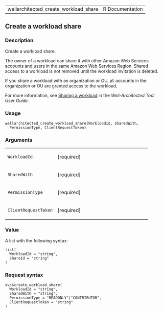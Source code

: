 <table style="width: 100%;">
<tbody>
<tr class="odd">
<td>wellarchitected_create_workload_share</td>
<td style="text-align: right;">R Documentation</td>
</tr>
</tbody>
</table>

## Create a workload share

### Description

Create a workload share.

The owner of a workload can share it with other Amazon Web Services
accounts and users in the same Amazon Web Services Region. Shared access
to a workload is not removed until the workload invitation is deleted.

If you share a workload with an organization or OU, all accounts in the
organization or OU are granted access to the workload.

For more information, see [Sharing a
workload](https://docs.aws.amazon.com/wellarchitected/latest/userguide/workloads-sharing.html)
in the *Well-Architected Tool User Guide*.

### Usage

    wellarchitected_create_workload_share(WorkloadId, SharedWith,
      PermissionType, ClientRequestToken)

### Arguments

<table>
<colgroup>
<col style="width: 35%" />
<col style="width: 65%" />
</colgroup>
<tbody>
<tr class="odd">
<td><code
id="wellarchitected_create_workload_share_:_WorkloadId">WorkloadId</code></td>
<td><p>[required]</p></td>
</tr>
<tr class="even">
<td><code
id="wellarchitected_create_workload_share_:_SharedWith">SharedWith</code></td>
<td><p>[required]</p></td>
</tr>
<tr class="odd">
<td><code
id="wellarchitected_create_workload_share_:_PermissionType">PermissionType</code></td>
<td><p>[required]</p></td>
</tr>
<tr class="even">
<td><code
id="wellarchitected_create_workload_share_:_ClientRequestToken">ClientRequestToken</code></td>
<td><p>[required]</p></td>
</tr>
</tbody>
</table>

### Value

A list with the following syntax:

    list(
      WorkloadId = "string",
      ShareId = "string"
    )

### Request syntax

    svc$create_workload_share(
      WorkloadId = "string",
      SharedWith = "string",
      PermissionType = "READONLY"|"CONTRIBUTOR",
      ClientRequestToken = "string"
    )
